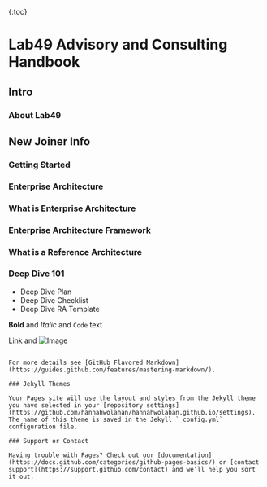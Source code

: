 {:toc}
# Lab49 Advisory and Consulting Handbook
## Intro
### About Lab49
## New Joiner Info
### Getting Started


### Enterprise Architecture
### What is Enterprise Architecture
### Enterprise Architecture Framework
### What is a Reference Architecture
### Deep Dive 101
  - Deep Dive Plan
  - Deep Dive Checklist
  - Deep Dive RA Template




**Bold** and _Italic_ and `Code` text

[Link](url) and ![Image](src)
```

For more details see [GitHub Flavored Markdown](https://guides.github.com/features/mastering-markdown/).

### Jekyll Themes

Your Pages site will use the layout and styles from the Jekyll theme you have selected in your [repository settings](https://github.com/hannahwolahan/hannahwolahan.github.io/settings). The name of this theme is saved in the Jekyll `_config.yml` configuration file.

### Support or Contact

Having trouble with Pages? Check out our [documentation](https://docs.github.com/categories/github-pages-basics/) or [contact support](https://support.github.com/contact) and we’ll help you sort it out.
